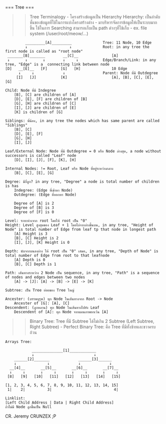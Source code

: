 === Tree ===
>> Tree Terminalogy
    - โครงสร้างข้อมูลเป็น Hierarchy
        Hierarchy: เป็นลำดับชั้นของข้อมูลที่ใช้ในการแบ่งโครงสร้างต่าง
    - มาบริหารจัดการข้อมูลให้เป็นระบบมากขึ้น ใช้ในการ Searching สามารถเก็บเป็น path ต่างๆที่ใช้เก็บ 
    - ex. file system (/user/root/meow/...)


             _________[A]_________              Tree: 11 Node, 10 Edge
             ↓                   ↓              Root: in any tree the first node is called as "root node"
     _______[B]_______        __[C]__               [A]       
     ↓       ↓       ↓        ↓     ↓           Edge/Branch/Link: in any tree, "Edge" is a  connecting link between node           
    [D]   __[E]__   [F]      [G]   [H]              10 Edge
          ↓     ↓             ↓                 Parent: Node ที่มี Outdegree
         [I]   [J]           [K]                    [A], [B], [C], [E], [G]

    Child: Node ที่มี Indegree
        [B], [C] are children of [A]
        [D], [E], [F] are children of [B]
        [G], [H] are children of [C]
        [I], [J] are children of [E]
        [K] is children of [G]

    Siblings: พี่น้อง, in any tree the nodes which has same parent are called "Siblings"
        [B], [C]
        [D], [E], [F]
        [G], [H] 
        [I], [J]

    Leaf/External Node: Node ที่มี Outdegree = 0 หรือ Node ล่างสุด, a node without successors is called "Leaf" node
        [D], [I], [J], [F], [K], [H]

    Internal Nodes: != Root, Leaf หรือ Node ที่อยู่ระหว่างกลาง
        [B], [C], [E], [G]

    Degree: มีกี่ลูก? in any tree, "Degree" a node is total number of children is has
        Indegree: (Edge ที่เข้าหา Node)
        Outdegree: (Edge ที่ออกหา Node)

        Degree of [A] is 2
        Degree of [B] is 3
        Degree of [F] is 0

    Level: ระยะห่างจาก root โดยให้ root เป็น "0"
    Height: Level สูงสุดของ Leaf + 1 โดยไล่จากล่างขี้นบน, in any tree, "Height of Node" is total number of Edge from leaf tp that node in longest path
        [A] Height is 3
        [B], [C] Height is 2
        [I], [J], [K] Height is 0

    Depth: นับจากบนลงล่าง ให้ root เป็น "0" เสมอ, in any tree, "Depth of Node" is total number of Edge from root to that leafnode
        [A] Depth is 0
        [B], [C] Depth is 1

    Path: เส้นทางระหว่าง 2 Node เป็น sequence, in any tree, "Path" is a sequence of nodes and edges between two nodes
        [A] -> [J]: [A] -> [B] -> [E] -> [K]

    Subtree: เป็น Tree ย่อยของ Tree ใหญ่

    Ancester: (บรรพบุรุษ) ทุก Node ในเส้นทางจาก Root -> Node
        Ancester of [G]: [A], [C]
    Descendent: (ลูกหลาน) ทุก Node ในเส้นทางไปยัง Leaf
        Descendent of [A]: ทุก Node จากแผนภาพยกเว้น [A]


>> Binary Tree: Tree ที่มี Subtree ได้ไม่เกิน 2 Subtree (Left Subtree, Right Subtree)
    - Perfect Binary Tree: คือ Tree ที่มีทั้งซ้ายและขวาครบถ้วน

    Arrays Tree: 

                ______________[1]____________
                ↓                           ↓
        ______[2]_______             ______[3]______
        ↓              ↓             ↓             ↓
      __[4]__       __[5]__       __[6]__       __[7]__
      ↓     ↓       ↓     ↓       ↓     ↓       ↓     ↓
     [8]   [9]   [10]   [11]   [12]   [13]   [14]   [15]

    [1, 2, 3, 4, 5, 6, 7, 8, 9, 10, 11, 12, 13, 14, 15]
     1|    2|          3|                            4|

    Linklist: 
    [Left Child Address | Data | Right Child Address]
    ถ้าไม่มี Node ลูกขึ้นเป็น Null


CR. Jeremy CRUNZEX ;P